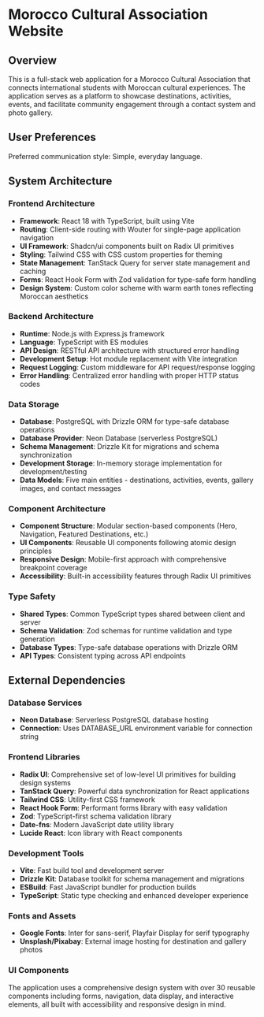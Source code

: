 # Morocco Cultural Association Website

## Overview

This is a full-stack web application for a Morocco Cultural Association that connects international students with Moroccan cultural experiences. The application serves as a platform to showcase destinations, activities, events, and facilitate community engagement through a contact system and photo gallery.

## User Preferences

Preferred communication style: Simple, everyday language.

## System Architecture

### Frontend Architecture
- **Framework**: React 18 with TypeScript, built using Vite
- **Routing**: Client-side routing with Wouter for single-page application navigation
- **UI Framework**: Shadcn/ui components built on Radix UI primitives
- **Styling**: Tailwind CSS with CSS custom properties for theming
- **State Management**: TanStack Query for server state management and caching
- **Forms**: React Hook Form with Zod validation for type-safe form handling
- **Design System**: Custom color scheme with warm earth tones reflecting Moroccan aesthetics

### Backend Architecture
- **Runtime**: Node.js with Express.js framework
- **Language**: TypeScript with ES modules
- **API Design**: RESTful API architecture with structured error handling
- **Development Setup**: Hot module replacement with Vite integration
- **Request Logging**: Custom middleware for API request/response logging
- **Error Handling**: Centralized error handling with proper HTTP status codes

### Data Storage
- **Database**: PostgreSQL with Drizzle ORM for type-safe database operations
- **Database Provider**: Neon Database (serverless PostgreSQL)
- **Schema Management**: Drizzle Kit for migrations and schema synchronization
- **Development Storage**: In-memory storage implementation for development/testing
- **Data Models**: Five main entities - destinations, activities, events, gallery images, and contact messages

### Component Architecture
- **Component Structure**: Modular section-based components (Hero, Navigation, Featured Destinations, etc.)
- **UI Components**: Reusable UI components following atomic design principles
- **Responsive Design**: Mobile-first approach with comprehensive breakpoint coverage
- **Accessibility**: Built-in accessibility features through Radix UI primitives

### Type Safety
- **Shared Types**: Common TypeScript types shared between client and server
- **Schema Validation**: Zod schemas for runtime validation and type generation
- **Database Types**: Type-safe database operations with Drizzle ORM
- **API Types**: Consistent typing across API endpoints

## External Dependencies

### Database Services
- **Neon Database**: Serverless PostgreSQL database hosting
- **Connection**: Uses DATABASE_URL environment variable for connection string

### Frontend Libraries
- **Radix UI**: Comprehensive set of low-level UI primitives for building design systems
- **TanStack Query**: Powerful data synchronization for React applications
- **Tailwind CSS**: Utility-first CSS framework
- **React Hook Form**: Performant forms library with easy validation
- **Zod**: TypeScript-first schema validation library
- **Date-fns**: Modern JavaScript date utility library
- **Lucide React**: Icon library with React components

### Development Tools
- **Vite**: Fast build tool and development server
- **Drizzle Kit**: Database toolkit for schema management and migrations
- **ESBuild**: Fast JavaScript bundler for production builds
- **TypeScript**: Static type checking and enhanced developer experience

### Fonts and Assets
- **Google Fonts**: Inter for sans-serif, Playfair Display for serif typography
- **Unsplash/Pixabay**: External image hosting for destination and gallery photos

### UI Components
The application uses a comprehensive design system with over 30 reusable components including forms, navigation, data display, and interactive elements, all built with accessibility and responsive design in mind.